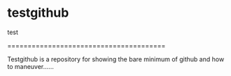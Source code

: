# testgithub
test

=======================================

Testgithub is a repository for showing the bare minimum of github and 
how to maneuver......

